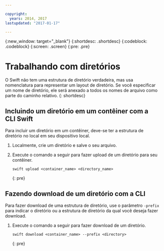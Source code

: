 ```yaml
---

copyright:
  years: 2014, 2017
lastupdated: "2017-01-17"

---
```

{:new_window: target="_blank"}
{:shortdesc: .shortdesc}
{:codeblock: .codeblock}
{:screen: .screen}
{:pre: .pre}

# Trabalhando com diretórios

O Swift não tem uma estrutura de diretório verdadeira, mas usa nomenclatura para
representar um layout de diretório. Se você especificar um nome de diretório, ele será anexado a todos os nomes de arquivo como parte do caminho relativo.
{: shortdesc}

## Incluindo um diretório em um contêiner com a CLI Swift

Para incluir um diretório em um contêiner, deve-se ter a estrutura de diretório no local em seu dispositivo local.

1. Localmente, crie um diretório e salve o seu arquivo.
2. Execute o comando a seguir para fazer upload de um diretório para seu contêiner.

    ```
    swift upload <container_name> <directory_name>
    ```
    {: pre}

## Fazendo download de um diretório com a CLI
Para fazer download de uma estrutura de diretório, use o parâmetro `-prefix` para indicar o diretório ou a estrutura de diretório da qual você deseja fazer download.

1. Execute o comando a seguir para fazer download de um diretório.

    ```
    swift download <container_name> --prefix <directory>
    ```
    {: pre}
